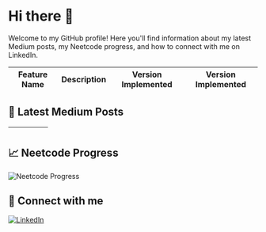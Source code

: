 # Hi there 👋

Welcome to my GitHub profile! Here you'll find information about my latest Medium posts, my Neetcode progress, and how to connect with me on LinkedIn.

<table>
    <thead>
      <tr>
        <th>Feature Name</th>
        <th>Description</th>
        <th>Version Implemented</th>
        <th>Version Implemented</th>
      </tr>
    </thead>
</table>

## 📖 Latest Medium Posts
<!-- BLOG-POST-THUMBNAILS:START -->
<table style="border-spacing: 0; border-collapse: separate;"><thead><tr>
  <th>
    <a href="https://medium.com/@jain.yash1909/understanding-single-sign-on-sso-ca7aae32bdcd?source=rss-572bb85fdb------2">
      <img src="https://miro.medium.com/v2/resize:fit:712/1*yiw8smZDlNLmGgDyzWXdQg.png" alt="" width: "120" height: "160">
    </a>
  </th>
  <th>
    <a href="https://medium.com/@jain.yash1909/top-5-common-ways-to-improve-api-performance-c259860ba5d9?source=rss-572bb85fdb------2">
      <img src="https://miro.medium.com/v2/resize:fit:1200/1*Y1Kc3-p3zOj2EgLRrdAE_w.png" alt="" width: "120" height: "160">
    </a>
  </th>
  <th>
    <a href="https://medium.com/@jain.yash1909/what-is-indexing-in-a-database-and-why-is-it-important-7d8b686c9efa?source=rss-572bb85fdb------2">
      <img src="https://miro.medium.com/v2/resize:fit:1087/1*1y9MLt5YWL4dnytIRuMObA.png" alt="" width: "120" height: "160">
    </a>
  </th>
  <th>
    <a href="https://medium.com/@jain.yash1909/understanding-cache-systems-what-they-are-how-to-build-them-and-their-advantages-39dc33cef69b?source=rss-572bb85fdb------2">
      <img src="https://miro.medium.com/v2/resize:fit:998/1*99HRHh-fYdlnLuTtHjaIQg.png" alt="" width: "120" height: "160">
    </a>
  </th>
  <th>
    <a href="https://medium.com/@jain.yash1909/monolithic-vs-microservices-architecture-understanding-the-key-differences-7ddf328565d0?source=rss-572bb85fdb------2">
      <img src="https://miro.medium.com/v2/resize:fit:1030/1*qCD-W51kRsI-PRqMtZsxmA.jpeg" alt="" width: "120" height: "160">
    </a>
  </th>
</tr></thead></table>
<!-- BLOG-POST-THUMBNAILS:END -->

## 📈 Neetcode Progress
![Neetcode Progress](https://progress-bar.dev/56?title=completed&width=200)

## 🔗 Connect with me
[![LinkedIn](https://img.shields.io/badge/LinkedIn-Connect-blue)](https://www.linkedin.com/in/yash-jain-869144b1/)
